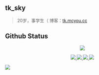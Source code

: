 ## tk_sky  
> 20岁，事学生（  博客：[tk.mcyou.cc](http://tk.mcyou.cc)  

## Github Status
<p align="center">
  <a href="http://tk.mcyou.cc">
    <img src="https://github-readme-stats-eight-theta.vercel.app/api?username=tksky1&show_icons=true&include_all_commits=true&count_private=true&hide=issues"/> 
  </a>
</p>
<p align="center">
  <a href="https://github.com/tksky1"> 
    <img src="https://github-readme-stats-eight-theta.vercel.app/api/top-langs/?username=tksky1&layout=compact&langs_count=5"/>  <!--可修改-->
  </a>
   <a href="https://https://github.com/tksky1/CubeUniverse"> 
    <img src="https://github-readme-stats.anuraghazra1.vercel.app/api/pin/?username=tksky1&repo=CubeUniverse"/>
  </a>  
   <a href="https://https://github.com/tksky1/BBSIndex"> 
    <img src="https://github-readme-stats.anuraghazra1.vercel.app/api/pin/?username=tksky1&repo=BBSIndex"/>
  </a>  
  <a href="https://https://github.com/tksky1/MCGenshin"> 
    <img src="https://github-readme-stats.anuraghazra1.vercel.app/api/pin/?username=tksky1&repo=MCGenshin"/>
  </a>  
</p>

<img src="https://github.com/saadeghi/saadeghi/blob/master/dino.gif">
